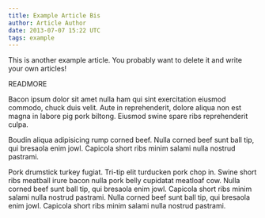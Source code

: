 ```yaml
---
title: Example Article Bis
author: Article Author
date: 2013-07-07 15:22 UTC
tags: example
---
```


This is another example article. You probably want to delete it and write your own
articles!

READMORE

Bacon ipsum dolor sit amet nulla ham qui sint exercitation eiusmod commodo,
chuck duis velit. Aute in reprehenderit, dolore aliqua non est magna in labore
pig pork biltong. Eiusmod swine spare ribs reprehenderit culpa.

Boudin aliqua adipisicing rump corned beef. Nulla corned beef sunt ball tip, qui
bresaola enim jowl. Capicola short ribs minim salami nulla nostrud pastrami.


Pork drumstick turkey fugiat. Tri-tip elit turducken pork chop in. Swine short
ribs meatball irure bacon nulla pork belly cupidatat meatloaf cow. Nulla corned
beef sunt ball tip, qui bresaola enim jowl. Capicola short ribs minim salami
nulla nostrud pastrami. Nulla corned beef sunt ball tip, qui bresaola enim jowl.
Capicola short ribs minim salami nulla nostrud pastrami.

